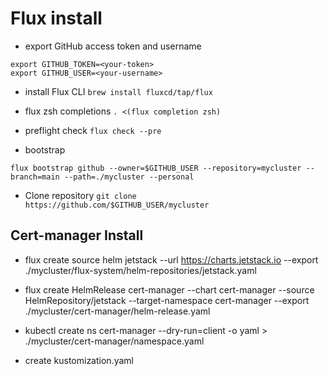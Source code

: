 # Flux install
- export GitHub access token and username
```
export GITHUB_TOKEN=<your-token>
export GITHUB_USER=<your-username>
```

- install Flux CLI
`brew install fluxcd/tap/flux`

- flux zsh completions
`. <(flux completion zsh)`

- preflight check
`flux check --pre`

- bootstrap
```
flux bootstrap github --owner=$GITHUB_USER --repository=mycluster --branch=main --path=./mycluster --personal
```

- Clone repository
`git clone  https://github.com/$GITHUB_USER/mycluster`

## Cert-manager Install
- flux create source helm jetstack --url https://charts.jetstack.io --export ./mycluster/flux-system/helm-repositories/jetstack.yaml 

- flux create HelmRelease cert-manager --chart cert-manager --source HelmRepository/jetstack --target-namespace cert-manager --export ./mycluster/cert-manager/helm-release.yaml

- kubectl create ns cert-manager --dry-run=client -o yaml > ./mycluster/cert-manager/namespace.yaml

- create kustomization.yaml
